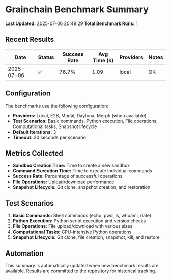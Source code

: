 # Grainchain Benchmark Summary

**Last Updated:** 2025-07-06 20:49:29
**Total Benchmark Runs:** 1

## Recent Results

| Date | Status | Success Rate | Avg Time (s) | Providers | Notes |
|------|--------|--------------|--------------|-----------|-------|
| 2025-07-06 | ✅ | 76.7% | 1.09 | local | OK |

## Configuration

The benchmarks use the following configuration:
- **Providers:** Local, E2B, Modal, Daytona, Morph (when available)
- **Test Scenarios:** Basic commands, Python execution, File operations, Computational tasks, Snapshot lifecycle
- **Default Iterations:** 3
- **Timeout:** 30 seconds per scenario

## Metrics Collected

- **Sandbox Creation Time:** Time to create a new sandbox
- **Command Execution Time:** Time to execute individual commands
- **Success Rate:** Percentage of successful operations
- **File Operations:** Upload/download performance
- **Snapshot Lifecycle:** Git clone, snapshot creation, and restoration

## Test Scenarios

1. **Basic Commands:** Shell commands (echo, pwd, ls, whoami, date)
2. **Python Execution:** Python script execution and version checks
3. **File Operations:** File upload/download with various sizes
4. **Computational Tasks:** CPU-intensive Python operations
5. **Snapshot Lifecycle:** Git clone, file creation, snapshot, kill, and restore

## Automation

This summary is automatically updated when new benchmark results are available.
Results are committed to the repository for historical tracking.
